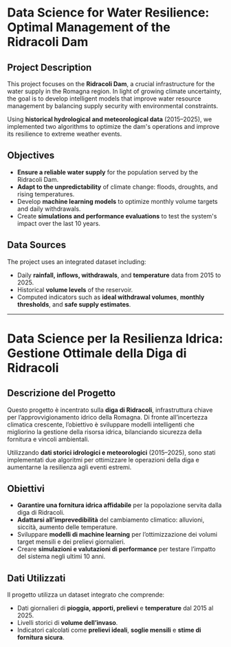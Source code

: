 # Data Science for Water Resilience: Optimal Management of the Ridracoli Dam

## Project Description

This project focuses on the **Ridracoli Dam**, a crucial infrastructure for the water supply in the Romagna region. In light of growing climate uncertainty, the goal is to develop intelligent models that improve water resource management by balancing supply security with environmental constraints.

Using **historical hydrological and meteorological data** (2015–2025), we implemented two algorithms to optimize the dam's operations and improve its resilience to extreme weather events.

## Objectives

- **Ensure a reliable water supply** for the population served by the Ridracoli Dam.
- **Adapt to the unpredictability** of climate change: floods, droughts, and rising temperatures.
- Develop **machine learning models** to optimize monthly volume targets and daily withdrawals.
- Create **simulations and performance evaluations** to test the system's impact over the last 10 years.

## Data Sources

The project uses an integrated dataset including:
- Daily **rainfall, inflows, withdrawals**, and **temperature** data from 2015 to 2025.
- Historical **volume levels** of the reservoir.
- Computed indicators such as **ideal withdrawal volumes**, **monthly thresholds**, and **safe supply estimates**.

---

# Data Science per la Resilienza Idrica: Gestione Ottimale della Diga di Ridracoli

## Descrizione del Progetto

Questo progetto è incentrato sulla **diga di Ridracoli**, infrastruttura chiave per l’approvvigionamento idrico della Romagna. Di fronte all’incertezza climatica crescente, l’obiettivo è sviluppare modelli intelligenti che migliorino la gestione della risorsa idrica, bilanciando sicurezza della fornitura e vincoli ambientali.

Utilizzando **dati storici idrologici e meteorologici** (2015–2025), sono stati implementati due algoritmi per ottimizzare le operazioni della diga e aumentarne la resilienza agli eventi estremi.

## Obiettivi

- **Garantire una fornitura idrica affidabile** per la popolazione servita dalla diga di Ridracoli.
- **Adattarsi all’imprevedibilità** del cambiamento climatico: alluvioni, siccità, aumento delle temperature.
- Sviluppare **modelli di machine learning** per l’ottimizzazione dei volumi target mensili e dei prelievi giornalieri.
- Creare **simulazioni e valutazioni di performance** per testare l’impatto del sistema negli ultimi 10 anni.

## Dati Utilizzati

Il progetto utilizza un dataset integrato che comprende:
- Dati giornalieri di **pioggia, apporti, prelievi** e **temperature** dal 2015 al 2025.
- Livelli storici di **volume dell’invaso**.
- Indicatori calcolati come **prelievi ideali**, **soglie mensili** e **stime di fornitura sicura**.
